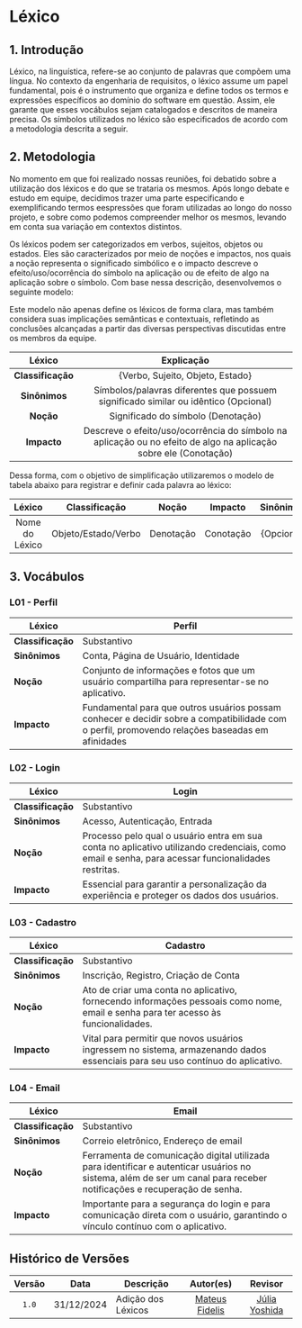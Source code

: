# Léxico

## 1. Introdução

Léxico, na linguística, refere-se ao conjunto de palavras que compõem uma língua. No contexto da engenharia de requisitos, o léxico assume um papel fundamental, pois é o instrumento que organiza e define todos os termos e expressões específicos ao domínio do software em questão. Assim, ele garante que esses vocábulos sejam catalogados e descritos de maneira precisa. Os símbolos utilizados no léxico são especificados de acordo com a metodologia descrita a seguir.

## 2. Metodologia

No momento em que foi realizado nossas reuniões, foi debatido sobre a utilização dos léxicos e do que se trataria os mesmos. Após longo debate e estudo em equipe, decidimos trazer uma parte especificando e exemplificando termos eespressões que foram utilizadas ao longo do nosso projeto, e sobre como podemos compreender melhor os mesmos, levando em conta sua variação em contextos distintos.

Os léxicos podem ser categorizados em verbos, sujeitos, objetos ou estados. Eles são caracterizados por meio de noções e impactos, nos quais a noção representa o significado simbólico e o impacto descreve o efeito/uso/ocorrência do símbolo na aplicação ou de efeito de algo na aplicação sobre o símbolo. Com base nessa descrição, desenvolvemos o seguinte modelo:

Este modelo não apenas define os léxicos de forma clara, mas também considera suas implicações semânticas e contextuais, refletindo as conclusões alcançadas a partir das diversas perspectivas discutidas entre os membros da equipe.


|      Léxico      |                Explicação                |
| :---------------: | :------------------------------: |
| **Classificação** | {Verbo, Sujeito, Objeto, Estado} |
|   **Sinônimos**   |       Símbolos/palavras diferentes que possuem significado similar ou idêntico (Opcional)       |
|     **Noção**     |      Significado do símbolo (Denotação)     |
|    **Impacto**    |     Descreve o efeito/uso/ocorrência do símbolo na aplicação ou no efeito de algo na aplicação sobre ele (Conotação)       |


Dessa forma, com o objetivo de simplificação utilizaremos o modelo de tabela abaixo para registrar e definir cada palavra ao léxico:

|Léxico|Classificação|Noção|Impacto|Sinônimos|
|:--:|:--:|:--:|:--:|:--:|
|Nome do Léxico|Objeto/Estado/Verbo|Denotação|Conotação|{Opcional}|

## 3. Vocábulos 

### L01 - Perfil 

| Léxico            | Perfil                                                                                                                                                                                                     |
| ----------------- | ----------------------------------------------------------------------------------------------------------------------------------------------------------------------------------------------------------- |
| **Classificação** | Substantivo                                                                                                                                                                                                     |
| **Sinônimos**     | Conta, Página de Usuário, Identidade                                                                                                                                                                                          |
| **Noção**         | Conjunto de informações e fotos que um usuário compartilha para representar-se no aplicativo.                                                                                                                       |
| **Impacto**       | Fundamental para que outros usuários possam conhecer e decidir sobre a compatibilidade com o perfil, promovendo relações baseadas em afinidades    |

### L02 - Login

| Léxico            | Login |
| ----------------- | ----------------------------------------------------------------------------------------------------------------------------------------------------------------------------------------------------------- |
| **Classificação** | Substantivo |
| **Sinônimos**     | Acesso, Autenticação, Entrada |
| **Noção**         | Processo pelo qual o usuário entra em sua conta no aplicativo utilizando credenciais, como email e senha, para acessar funcionalidades restritas. |
| **Impacto**       | Essencial para garantir a personalização da experiência e proteger os dados dos usuários. |

### L03 - Cadastro

| Léxico            | Cadastro |
| ----------------- | ----------------------------------------------------------------------------------------------------------------------------------------------------------------------------------------------------------- |
| **Classificação** | Substantivo |
| **Sinônimos**     | Inscrição, Registro, Criação de Conta |
| **Noção**         | Ato de criar uma conta no aplicativo, fornecendo informações pessoais como nome, email e senha para ter acesso às funcionalidades. |
| **Impacto**       | Vital para permitir que novos usuários ingressem no sistema, armazenando dados essenciais para seu uso contínuo do aplicativo. |

### L04 - Email

| Léxico            | Email |
| ----------------- | ----------------------------------------------------------------------------------------------------------------------------------------------------------------------------------------------------------- |
| **Classificação** | Substantivo |
| **Sinônimos**     | Correio eletrônico, Endereço de email |
| **Noção**         | Ferramenta de comunicação digital utilizada para identificar e autenticar usuários no sistema, além de ser um canal para receber notificações e recuperação de senha. |
| **Impacto**       | Importante para a segurança do login e para comunicação direta com o usuário, garantindo o vínculo contínuo com o aplicativo. |


## Histórico de Versões

|Versão|Data|Descrição|Autor(es)|Revisor|
|:----:|----|---------|:-----:|:-------:|
|`1.0`|31/12/2024|Adição dos Léxicos|[Mateus Fidelis](https://github.com/MatsFidelis)|[Júlia Yoshida](https://github.com/juliaryoshida)|